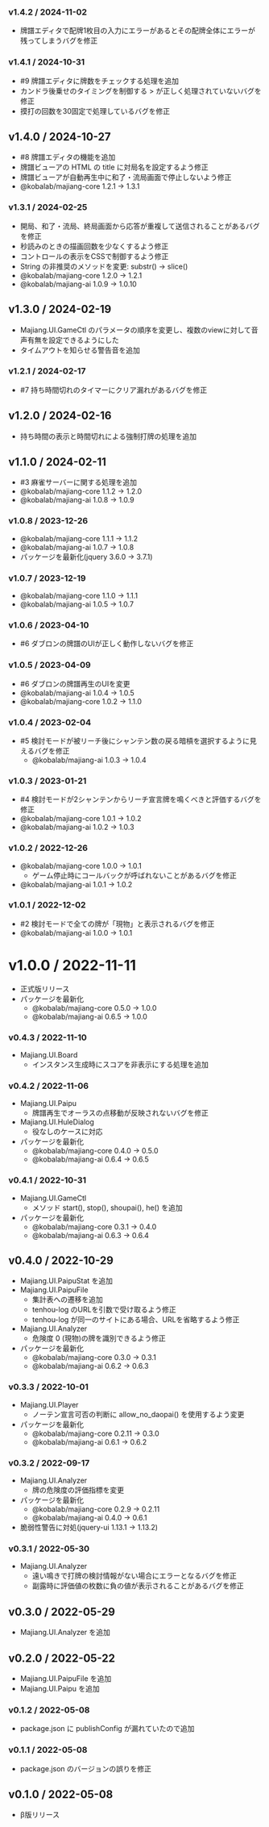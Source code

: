 ### v1.4.2 / 2024-11-02

  - 牌譜エディタで配牌1枚目の入力にエラーがあるとその配牌全体にエラーが残ってしまうバグを修正

### v1.4.1 / 2024-10-31

  - #9 牌譜エディタに牌数をチェックする処理を追加
  - カンドラ後乗せのタイミングを制御する > が正しく処理されていないバグを修正
  - 摸打の回数を30固定で処理しているバグを修正

## v1.4.0 / 2024-10-27

  - #8 牌譜エディタの機能を追加
  - 牌譜ビューアの HTML の title に対局名を設定するよう修正
  - 牌譜ビューアが自動再生中に和了・流局画面で停止しないよう修正
  - @kobalab/majiang-core 1.2.1 → 1.3.1

### v1.3.1 / 2024-02-25

  - 開局、和了・流局、終局画面から応答が重複して送信されることがあるバグを修正
  - 秒読みのときの描画回数を少なくするよう修正
  - コントロールの表示をCSSで制御するよう修正
  - String の非推奨のメソッドを変更: substr() → slice()
  - @kobalab/majiang-core 1.2.0 → 1.2.1
  - @kobalab/majiang-ai 1.0.9 → 1.0.10

## v1.3.0 / 2024-02-19

  - Majiang.UI.GameCtl のパラメータの順序を変更し、複数のviewに対して音声有無を設定できるようにした
  - タイムアウトを知らせる警告音を追加

### v1.2.1 / 2024-02-17

  - #7 持ち時間切れのタイマーにクリア漏れがあるバグを修正

## v1.2.0 / 2024-02-16

  - 持ち時間の表示と時間切れによる強制打牌の処理を追加

## v1.1.0 / 2024-02-11

  - #3 麻雀サーバーに関する処理を追加
  - @kobalab/majiang-core 1.1.2 → 1.2.0
  - @kobalab/majiang-ai 1.0.8 → 1.0.9

### v1.0.8 / 2023-12-26

  - @kobalab/majiang-core 1.1.1 → 1.1.2
  - @kobalab/majiang-ai 1.0.7 → 1.0.8
  - パッケージを最新化(jquery 3.6.0 → 3.7.1)

### v1.0.7 / 2023-12-19

  - @kobalab/majiang-core 1.1.0 → 1.1.1
  - @kobalab/majiang-ai 1.0.5 → 1.0.7

### v1.0.6 / 2023-04-10

  - #6 ダブロンの牌譜のUIが正しく動作しないバグを修正

### v1.0.5 / 2023-04-09

  - #6 ダブロンの牌譜再生のUIを変更
  - @kobalab/majiang-ai 1.0.4 → 1.0.5
  - @kobalab/majiang-core 1.0.2 → 1.1.0

### v1.0.4 / 2023-02-04

  - #5 検討モードが被リーチ後にシャンテン数の戻る暗槓を選択するように見えるバグを修正
    - @kobalab/majiang-ai 1.0.3 → 1.0.4

### v1.0.3 / 2023-01-21

  - #4 検討モードが2シャンテンからリーチ宣言牌を鳴くべきと評価するバグを修正
  - @kobalab/majiang-core 1.0.1 → 1.0.2
  - @kobalab/majiang-ai 1.0.2 → 1.0.3

### v1.0.2 / 2022-12-26

  - @kobalab/majiang-core 1.0.0 → 1.0.1
    - ゲーム停止時にコールバックが呼ばれないことがあるバグを修正
  - @kobalab/majiang-ai 1.0.1 → 1.0.2

### v1.0.1 / 2022-12-02

  - #2 検討モードで全ての牌が「現物」と表示されるバグを修正
  - @kobalab/majiang-ai 1.0.0 → 1.0.1

# v1.0.0 / 2022-11-11

  - 正式版リリース
  - パッケージを最新化
    - @kobalab/majiang-core 0.5.0 → 1.0.0
    - @kobalab/majiang-ai 0.6.5 → 1.0.0

### v0.4.3 / 2022-11-10

  - Majiang.UI.Board
    - インスタンス生成時にスコアを非表示にする処理を追加

### v0.4.2 / 2022-11-06

  - Majiang.UI.Paipu
    - 牌譜再生でオーラスの点移動が反映されないバグを修正
  - Majiang.UI.HuleDialog
    - 役なしのケースに対応
  - パッケージを最新化
    - @kobalab/majiang-core 0.4.0 → 0.5.0
    - @kobalab/majiang-ai 0.6.4 → 0.6.5

### v0.4.1 / 2022-10-31

  - Majiang.UI.GameCtl
    - メソッド start(), stop(), shoupai(), he() を追加
  - パッケージを最新化
    - @kobalab/majiang-core 0.3.1 → 0.4.0
    - @kobalab/majiang-ai 0.6.3 → 0.6.4

## v0.4.0 / 2022-10-29

  - Majiang.UI.PaipuStat を追加
  - Majiang.UI.PaipuFile
    - 集計表への遷移を追加
    - tenhou-log のURLを引数で受け取るよう修正
    - tenhou-log が同一のサイトにある場合、URLを省略するよう修正
  - Majiang.UI.Analyzer
    - 危険度 0 (現物)の牌を識別できるよう修正
  - パッケージを最新化
    - @kobalab/majiang-core 0.3.0 → 0.3.1
    - @kobalab/majiang-ai 0.6.2 → 0.6.3

### v0.3.3 / 2022-10-01

  - Majiang.UI.Player
    - ノーテン宣言可否の判断に allow_no_daopai() を使用するよう変更
  - パッケージを最新化
    - @kobalab/majiang-core 0.2.11 → 0.3.0
    - @kobalab/majiang-ai 0.6.1 → 0.6.2

### v0.3.2 / 2022-09-17

  - Majiang.UI.Analyzer
    - 牌の危険度の評価指標を変更
  - パッケージを最新化
    - @kobalab/majiang-core 0.2.9 → 0.2.11
    - @kobalab/majiang-ai 0.4.0 → 0.6.1
  - 脆弱性警告に対処(jquery-ui 1.13.1 → 1.13.2)

### v0.3.1 / 2022-05-30

  - Majiang.UI.Analyzer
    - 遠い鳴きで打牌の検討情報がない場合にエラーとなるバグを修正
    - 副露時に評価値の枚数に負の値が表示されることがあるバグを修正

## v0.3.0 / 2022-05-29

  - Majiang.UI.Analyzer を追加

## v0.2.0 / 2022-05-22

  - Majiang.UI.PaipuFile を追加
  - Majiang.UI.Paipu を追加

### v0.1.2 / 2022-05-08

  - package.json に publishConfig が漏れていたので追加

### v0.1.1 / 2022-05-08

  - package.json のバージョンの誤りを修正

## v0.1.0 / 2022-05-08

  - β版リリース
